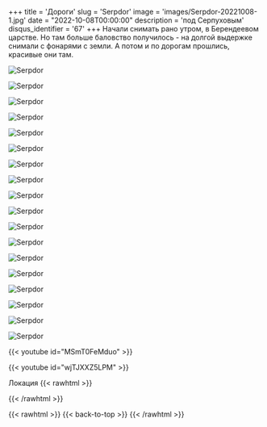 +++
title = 'Дороги'
slug = 'Serpdor'
image = 'images/Serpdor-20221008-1.jpg'
date = "2022-10-08T00:00:00"
description = 'под Серпуховым'
disqus_identifier = '67'
+++
Начали снимать рано утром, в Берендеевом царстве. Но там больше баловство получилось - на долгой выдержке снимали с фонарями с земли. А потом и по дорогам прошлись, красивые они там.

![Serpdor](/images/Serpdor-20221008-2.jpg)

![Serpdor](/images/Serpdor-20221008-3.jpg)

![Serpdor](/images/Serpdor-20221008-4.jpg)

![Serpdor](/images/Serpdor-20221008-5.jpg)

![Serpdor](/images/Serpdor-20221008-6.jpg)

![Serpdor](/images/Serpdor-20221008-7.jpg)

![Serpdor](/images/Serpdor-20221008-8.jpg)

![Serpdor](/images/Serpdor-20221008-9.jpg)

![Serpdor](/images/Serpdor-20221008-10.jpg)

![Serpdor](/images/Serpdor-20221008-11.jpg)

![Serpdor](/images/Serpdor-20221008-12.jpg)

![Serpdor](/images/Serpdor-20221008-13.jpg)

![Serpdor](/images/Serpdor-20221008-14.jpg)

![Serpdor](/images/Serpdor-20221008-15.jpg)

![Serpdor](/images/Serpdor-20221008-16.jpg)

![Serpdor](/images/Serpdor-20221008-17.jpg)

![Serpdor](/images/Serpdor-20221008-18.jpg)

![Serpdor](/images/Serpdor-20221008-19.jpg)

{{< youtube id="MSmT0FeMduo" >}}

{{< youtube id="wjTJXXZ5LPM" >}}

Локация
{{< rawhtml >}}
<div class="yandex-map-container">
<script type="text/javascript" charset="utf-8" async src="https://api-maps.yandex.ru/services/constructor/1.0/js/?um=constructor%3A88a453faaf7f04d97c0426b27dd848708537f5b05905e335c8868ba21ec51cda&amp;width=800&amp;height=400&amp;lang=ru_RU&amp;scroll=true"></script>
</div>
{{< /rawhtml >}}

{{< rawhtml >}}
{{< back-to-top >}}
{{< /rawhtml >}}